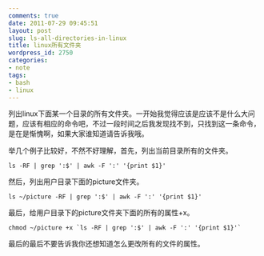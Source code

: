 ```yaml
---
comments: true
date: 2011-07-29 09:45:51
layout: post
slug: ls-all-directories-in-linux
title: linux所有文件夹
wordpress_id: 2750
categories:
- note
tags:
- bash
- linux
---
```


列出linux下面某一个目录的所有文件夹。一开始我觉得应该是应该不是什么大问题，应该有相应的命令吧，不过一段时间之后我发现找不到，只找到这一条命令，是在是惭愧啊，如果大家谁知道请告诉我哦。

举几个例子比较好，不然不好理解，首先，列出当前目录所有的文件夹。


    
    ls -RF | grep ':$' | awk -F ':' '{print $1}'



然后，列出用户目录下面的picture文件夹。


    
    ls ~/picture -RF | grep ':$' | awk -F ':' '{print $1}'



最后，给用户目录下的picture文件夹下面的所有的属性+x。


    
    chmod ~/picture +x `ls -RF | grep ':$' | awk -F ':' '{print $1}'`



最后的最后不要告诉我你还想知道怎么更改所有的文件的属性。
